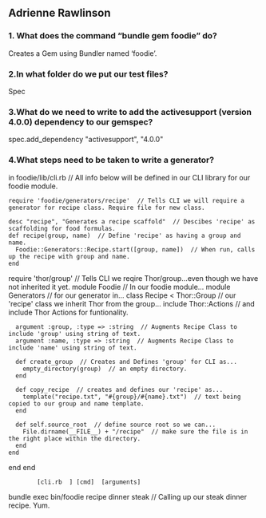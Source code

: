 ## **Adrienne Rawlinson**


### **1. What does the command “bundle gem foodie” do?**

Creates a Gem using Bundler named ‘foodie’.


### **2.In what folder do we put our test files?**

Spec


### **3.What do we need to write to add the activesupport (version 4.0.0) dependency to our gemspec?**

spec.add_dependency "activesupport", "4.0.0"


### **4.What steps need to be taken to write a generator?**

in foodie/lib/cli.rb  // All info below will be defined in our CLI library for our foodie module.

	require 'foodie/generators/recipe'  // Tells CLI we will require a generator for recipe class. Require file for new class.

	desc "recipe", "Generates a recipe scaffold"  // Descibes 'recipe' as scaffolding for food formulas.
	def recipe(group, name)  // Define 'recipe' as having a group and name.
	  Foodie::Generators::Recipe.start([group, name])  // When run, calls up the recipe with group and name.
	end

require 'thor/group' // Tells CLI we reqire Thor/group...even though we have not inherited it yet.
module Foodie  // In our foodie module...
  module Generators  // for our generator in...
    class Recipe < Thor::Group  // our 'recipe' class we inherit Thor from the group...
      include Thor::Actions  // and include Thor Actions for funtionality.

      argument :group, :type => :string  // Augments Recipe Class to include 'group' using string of text.
      argument :name, :type => :string  // Augments Recipe Class to include 'name' using string of text.
    
      def create_group  // Creates and Defines 'group' for CLI as...
        empty_directory(group)  // an empty directory.
      end

      def copy_recipe  // creates and defines our 'recipe' as...
        template("recipe.txt", "#{group}/#{name}.txt")  // text being copied to our group and name template.
      end

      def self.source_root  // define source root so we can...
        File.dirname(__FILE__) + "/recipe"  // make sure the file is in the right place within the directory.
      end
    end
  end
end

            [cli.rb  ] [cmd]  [arguments]
bundle exec bin/foodie recipe dinner steak  // Calling up our steak dinner recipe. Yum.
